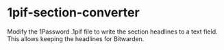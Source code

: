 # 1pif-section-converter
Modify the 1Password .1pif file to write the section headlines to a text field. This allows keeping the headlines for Bitwarden.
